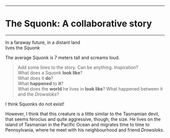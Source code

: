------------------------------------
# The Squonk: A collaborative story
------------------------------------

In a faraway future, in a distant land  
lives the *Squonk*

The average Squonk is 7 meters tall and screams loud.


>  Add some lines to the story. Can be anything. Inspiration?  
>  What does a Squonk **look like**?  
>  What does it **do**?  
>  What **happened** to **it**?  
>  What does the **world** he lives in **look like**?
>  What happened between it and the *Drowsloks*?

I think Squonks do not exist!

However, I think that this creature is a little similar to the Tasmamian devil, 
that seems ferocius and quite aggressive, though, the size.
He lives on the island of Tasmanian in the Pacific Ocean and migrates time to 
time to Pennsylvania, where he meet with his neighbourhood and friend _Drowsloks_. 
